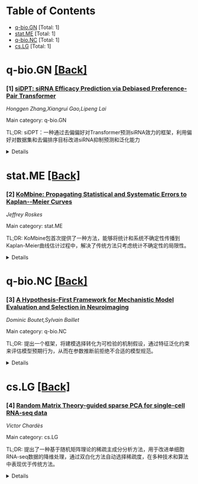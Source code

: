 <div id=toc></div>

# Table of Contents

- [q-bio.GN](#q-bio.GN) [Total: 1]
- [stat.ME](#stat.ME) [Total: 1]
- [q-bio.NC](#q-bio.NC) [Total: 1]
- [cs.LG](#cs.LG) [Total: 1]


<div id='q-bio.GN'></div>

# q-bio.GN [[Back]](#toc)

### [1] [siDPT: siRNA Efficacy Prediction via Debiased Preference-Pair Transformer](https://arxiv.org/abs/2509.15664)
*Honggen Zhang,Xiangrui Gao,Lipeng Lai*

Main category: q-bio.GN

TL;DR: siDPT：一种通过去偏偏好对Transformer预测siRNA效力的框架，利用偏好对数据集和去偏排序目标改进siRNA抑制预测和泛化能力


<details>
  <summary>Details</summary>
Motivation: siRNA药物开发需要大量实验筛选有效结合区域和序列设计，成本高昂。随着基因组资源和公开siRNA数据集增长，需要数据驱动模型来更好理解siRNA-mRNA相互作用，但需要高质量数据集来减少实验误差和噪声

Method: 提出siDPT框架：构建偏好对数据集，设计siRNA-mRNA交互Transformer模型，采用去偏排序目标函数

Result: 在两个公共数据集和一个新收集的专利数据集上评估，模型在Pearson相关性方面显著提升，在其他指标上也表现强劲

Conclusion: siDPT框架能有效提高siRNA抑制预测的准确性和泛化能力，为siRNA药物开发提供可靠的计算工具

Abstract: Small interfering RNA (siRNA) is a short double-stranded RNA molecule (about
21-23 nucleotides) with the potential to cure diseases by silencing the
function of target genes. Due to its well-understood mechanism, many
siRNA-based drugs have been evaluated in clinical trials. However, selecting
effective binding regions and designing siRNA sequences requires extensive
experimentation, making the process costly. As genomic resources and publicly
available siRNA datasets continue to grow, data-driven models can be leveraged
to better understand siRNA-mRNA interactions. To fully exploit such data,
curating high-quality siRNA datasets is essential to minimize experimental
errors and noise. We propose siDPT: siRNA efficacy Prediction via Debiased
Preference-Pair Transformer, a framework that constructs a preference-pair
dataset and designs an siRNA-mRNA interactive transformer with debiased ranking
objectives to improve siRNA inhibition prediction and generalization. We
evaluate our approach using two public datasets and one newly collected patent
dataset. Our model demonstrates substantial improvement in Pearson correlation
and strong performance across other metrics.

</details>


<div id='stat.ME'></div>

# stat.ME [[Back]](#toc)

### [2] [KoMbine: Propagating Statistical and Systematic Errors to Kaplan--Meier Curves](https://arxiv.org/abs/2509.15371)
*Jeffrey Roskes*

Main category: stat.ME

TL;DR: KoMbine包首次提供了一种方法，能够将统计和系统不确定性传播到Kaplan-Meier曲线估计过程中，解决了传统方法只考虑统计不确定性的局限性。


<details>
  <summary>Details</summary>
Motivation: Kaplan-Meier曲线在医学研究中广泛用于评估生物标志物性能和预测患者结果，但通常只显示统计不确定性，忽略了其他重要的不确定性来源。随着数据集增大，统计不确定性不再主导总体不确定性，其他不确定性变得越来越重要。

Method: 基于粒子物理学中使用的程序开发了KoMbine包，提供了一种新方法来传播统计和系统不确定性通过Kaplan-Meier曲线估计过程。

Result: 该方法能够更全面地评估Kaplan-Meier曲线的不确定性，特别是在大数据集情况下，系统不确定性变得更为显著时。

Conclusion: KoMbine包填补了Kaplan-Meier曲线分析中的重要空白，为医学研究提供了更可靠的不确定性评估工具，特别是在处理大型数据集时。

Abstract: Kaplan--Meier curves are widely used in medical research to evaluate the
performance of biomarkers and predict patient outcomes. These curves are often
shown without error bands, and even when error bands are provided, they
typically only account for the statistical uncertainty resulting from the
finite number of patients in the study. In reality, other sources of
uncertainty affect the measurements as well. As datasets grow, the statistical
uncertainty on the number of patients no longer dominates the overall
uncertainty, and other uncertainties are increasingly important to model. The
KoMbine package, developed based on procedures used in particle physics,
provides the first method to propagate both statistical and systematic
uncertainties through the Kaplan--Meier curve estimation processes.

</details>


<div id='q-bio.NC'></div>

# q-bio.NC [[Back]](#toc)

### [3] [A Hypothesis-First Framework for Mechanistic Model Evaluation and Selection in Neuroimaging](https://arxiv.org/abs/2509.16070)
*Dominic Boutet,Sylvain Baillet*

Main category: q-bio.NC

TL;DR: 提出一个框架，将建模选择转化为可检验的机制假设，通过特征泛化约束来评估模型预期行为，从而在参数推断前拒绝不合适的模型规范。


<details>
  <summary>Details</summary>
Motivation: 神经影像数据难以转化为机制性洞察，统计模型仅量化关联而缺乏机制考虑，生物真实模型部署困难。需要一种实用方法让非专家也能使用机制模型。

Method: 基于特征泛化约束的预期模型行为评估：约束模型在整个参数空间重现更广泛特征Z，评估其预期Y输出，并与经验统计模型比较。

Result: 在已知真实机制的合成实验中，框架正确拒绝错误假设，惩罚不必要的自由度，保留有效规范。

Conclusion: 该框架为神经影像提供了一种实用的、假设优先的机制模型使用途径，无需专家级方法论。

Abstract: Neuroimaging provides rich measurements of brain structure and neural
activity, but turning these data into mechanistic insight remains difficult.
Statistical models quantify associations without much considerations for how
they arise, whereas bio-realistic models directly embody candidate mechanisms
but remain hard to deploy rigorously without specialized training. We present a
framework that recasts modeling choices as testable mechanistic hypotheses and
supplies a simple protocol for rejecting inappropriate model specifications,
such as under-/over-parameterization or invalid simplifying assumptions, based
on predefined criteria before any parameter inference. The key idea is expected
model behavior under feature generalization constraints: instead of judging a
model solely by how well it fits a specific target feature of interest Y at an
optimal parameter set, we evaluate the model's expected Y output when the model
is constrained to reproduce a broader, or distinct, feature Z over the entire
parameter space. We then assess whether a mirror statistical model, derived
from the model's expected Y outputs, to the empirical statistical model using
standard statistics. In synthetic experiments with known ground truth (Wilson
Cowan dynamics), the framework correctly rejects mis-specified hypotheses,
penalizes unnecessary degrees of freedom, and preserves valid specifications.
This provides a practical, hypothesis-first route to using mechanistic models
for neuroimaging without requiring expert-level methodology.

</details>


<div id='cs.LG'></div>

# cs.LG [[Back]](#toc)

### [4] [Random Matrix Theory-guided sparse PCA for single-cell RNA-seq data](https://arxiv.org/abs/2509.15429)
*Victor Chardès*

Main category: cs.LG

TL;DR: 提出了一种基于随机矩阵理论的稀疏主成分分析方法，用于改进单细胞RNA-seq数据的降维处理，通过双白化方法自动选择稀疏度，在多种技术和算法中表现优于传统方法。


<details>
  <summary>Details</summary>
Motivation: 单细胞RNA-seq数据噪声大、变异性强，传统PCA方法虽然稳健但存在局限性，需要改进以适应异质性数据集和新技术。

Method: 结合随机矩阵理论和Sinkhorn-Knopp算法，开发双白化方法稳定基因和细胞的方差，自动选择稀疏度，实现近乎无参数的稀疏PCA。

Result: 在七种单细胞RNA-seq技术和四种稀疏PCA算法上测试，该方法在重建主成分子空间和细胞类型分类任务中均优于PCA、自编码器和基于扩散的方法。

Conclusion: 该方法在保持PCA可解释性的同时，实现了稳健、自动的稀疏主成分推断，为单细胞数据分析提供了更优的解决方案。

Abstract: Single-cell RNA-seq provides detailed molecular snapshots of individual cells
but is notoriously noisy. Variability stems from biological differences, PCR
amplification bias, limited sequencing depth, and low capture efficiency,
making it challenging to adapt computational pipelines to heterogeneous
datasets or evolving technologies. As a result, most studies still rely on
principal component analysis (PCA) for dimensionality reduction, valued for its
interpretability and robustness. Here, we improve upon PCA with a Random Matrix
Theory (RMT)-based approach that guides the inference of sparse principal
components using existing sparse PCA algorithms. We first introduce a novel
biwhitening method, inspired by the Sinkhorn-Knopp algorithm, that
simultaneously stabilizes variance across genes and cells. This enables the use
of an RMT-based criterion to automatically select the sparsity level, rendering
sparse PCA nearly parameter-free. Our mathematically grounded approach retains
the interpretability of PCA while enabling robust, hands-off inference of
sparse principal components. Across seven single-cell RNA-seq technologies and
four sparse PCA algorithms, we show that this method systematically improves
the reconstruction of the principal subspace and consistently outperforms PCA-,
autoencoder-, and diffusion-based methods in cell-type classification tasks.

</details>
